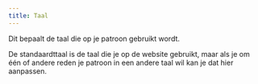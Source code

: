 ```yaml
---
title: Taal
---
```


Dit bepaalt de taal die op je patroon gebruikt wordt.

De standaardttaal is de taal die je op de website gebruikt, maar als je om één of andere reden je patroon in een andere taal wil kan je dat hier aanpassen.